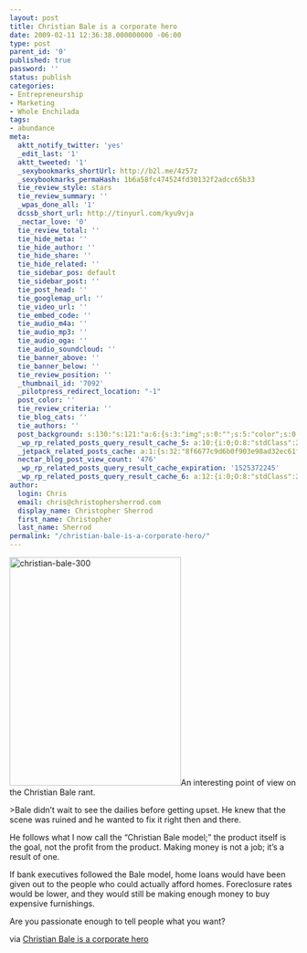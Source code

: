 ```yaml
---
layout: post
title: Christian Bale is a corporate hero
date: 2009-02-11 12:36:38.000000000 -06:00
type: post
parent_id: '0'
published: true
password: ''
status: publish
categories:
- Entrepreneurship
- Marketing
- Whole Enchilada
tags:
- abundance
meta:
  aktt_notify_twitter: 'yes'
  _edit_last: '1'
  aktt_tweeted: '1'
  _sexybookmarks_shortUrl: http://b2l.me/4z57z
  _sexybookmarks_permaHash: 1b6a58fc474524fd30132f2adcc65b33
  tie_review_style: stars
  tie_review_summary: ''
  _wpas_done_all: '1'
  dcssb_short_url: http://tinyurl.com/kyu9vja
  _nectar_love: '0'
  tie_review_total: ''
  tie_hide_meta: ''
  tie_hide_author: ''
  tie_hide_share: ''
  tie_hide_related: ''
  tie_sidebar_pos: default
  tie_sidebar_post: ''
  tie_post_head: ''
  tie_googlemap_url: ''
  tie_video_url: ''
  tie_embed_code: ''
  tie_audio_m4a: ''
  tie_audio_mp3: ''
  tie_audio_oga: ''
  tie_audio_soundcloud: ''
  tie_banner_above: ''
  tie_banner_below: ''
  tie_review_position: ''
  _thumbnail_id: '7092'
  _pilotpress_redirect_location: "-1"
  post_color: ''
  tie_review_criteria: ''
  tie_blog_cats: ''
  tie_authors: ''
  post_background: s:130:"s:121:"a:6:{s:3:"img";s:0:"";s:5:"color";s:0:"";s:6:"repeat";s:0:"";s:10:"attachment";s:0:"";s:3:"hor";s:0:"";s:3:"ver";s:0:"";}";";
  _wp_rp_related_posts_query_result_cache_5: a:10:{i:0;O:8:"stdClass":2:{s:7:"post_id";s:4:"2282";s:5:"score";s:18:"15.927269844032871";}i:1;O:8:"stdClass":2:{s:7:"post_id";s:3:"310";s:5:"score";s:18:"15.236170935403877";}i:2;O:8:"stdClass":2:{s:7:"post_id";s:4:"4593";s:5:"score";s:18:"13.777666564108184";}i:3;O:8:"stdClass":2:{s:7:"post_id";s:3:"125";s:5:"score";s:18:"13.202302419252817";}i:4;O:8:"stdClass":2:{s:7:"post_id";s:4:"6757";s:5:"score";s:18:"12.756015316624396";}i:5;O:8:"stdClass":2:{s:7:"post_id";s:4:"6880";s:5:"score";s:18:"12.640280552850768";}i:6;O:8:"stdClass":2:{s:7:"post_id";s:2:"61";s:5:"score";s:18:"12.640280552850768";}i:7;O:8:"stdClass":2:{s:7:"post_id";s:2:"32";s:5:"score";s:17:"10.62264138188178";}i:8;O:8:"stdClass":2:{s:7:"post_id";s:4:"6885";s:5:"score";s:18:"10.308464453307877";}i:9;O:8:"stdClass":2:{s:7:"post_id";s:4:"6806";s:5:"score";s:16:"9.17107844205046";}}
  _jetpack_related_posts_cache: a:1:{s:32:"8f6677c9d6b0f903e98ad32ec61f8deb";a:2:{s:7:"expires";i:1478499287;s:7:"payload";a:3:{i:0;a:1:{s:2:"id";i:6817;}i:1;a:1:{s:2:"id";i:4935;}i:2;a:1:{s:2:"id";i:7097;}}}}
  nectar_blog_post_view_count: '476'
  _wp_rp_related_posts_query_result_cache_expiration: '1525372245'
  _wp_rp_related_posts_query_result_cache_6: a:12:{i:0;O:8:"stdClass":2:{s:7:"post_id";s:4:"1058";s:5:"score";s:18:"59.084997403588055";}i:1;O:8:"stdClass":2:{s:7:"post_id";s:3:"340";s:5:"score";s:17:"55.86983704427148";}i:2;O:8:"stdClass":2:{s:7:"post_id";s:4:"1371";s:5:"score";s:18:"54.253991653963965";}i:3;O:8:"stdClass":2:{s:7:"post_id";s:3:"316";s:5:"score";s:17:"53.53430271410326";}i:4;O:8:"stdClass":2:{s:7:"post_id";s:2:"40";s:5:"score";s:18:"52.153525597988605";}i:5;O:8:"stdClass":2:{s:7:"post_id";s:2:"36";s:5:"score";s:18:"52.153525597988605";}i:6;O:8:"stdClass":2:{s:7:"post_id";s:4:"4423";s:5:"score";s:16:"49.9220900848465";}i:7;O:8:"stdClass":2:{s:7:"post_id";s:3:"351";s:5:"score";s:16:"49.9220900848465";}i:8;O:8:"stdClass":2:{s:7:"post_id";s:4:"2282";s:5:"score";s:18:"28.612679148142554";}i:9;O:8:"stdClass":2:{s:7:"post_id";s:4:"6757";s:5:"score";s:17:"27.05336630129802";}i:10;O:8:"stdClass":2:{s:7:"post_id";s:3:"310";s:5:"score";s:18:"26.065609461342184";}i:11;O:8:"stdClass":2:{s:7:"post_id";s:4:"6880";s:5:"score";s:17:"26.03723229878232";}}
author:
  login: Chris
  email: chris@christophersherrod.com
  display_name: Christopher Sherrod
  first_name: Christopher
  last_name: Sherrod
permalink: "/christian-bale-is-a-corporate-hero/"
---
```

<p><img class="size-full wp-image-7092 alignright" alt="christian-bale-300" src="{{ site.baseurl }}/posts/2009/02/christian-bale-300.jpg" width="300" height="400" />An interesting point of view on the Christian Bale rant.</p>
>Bale didn’t wait to see the dailies before getting upset. He knew that the scene was ruined and he wanted to fix it right then and there.</p>
<p>He follows what I now call the “Christian Bale model;” the product itself is the goal, not the profit from the product. Making money is not a job; it’s a result of one.</p>
<p>If bank executives followed the Bale model, home loans would have been given out to the people who could actually afford homes. Foreclosure rates would be lower, and they would still be making enough money to buy expensive furnishings.</p></blockquote>
<p>Are you passionate enough to tell people what you want?</p>
<p>via <a href="http://www.asuwebdevil.com/node/4208">Christian Bale is a corporate hero</a></p>
